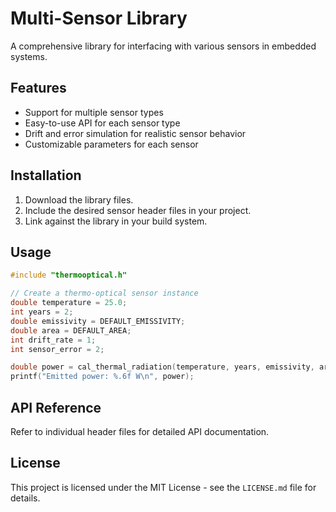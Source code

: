 # Multi-Sensor Library

A comprehensive library for interfacing with various sensors in embedded systems.

## Features

- Support for multiple sensor types
- Easy-to-use API for each sensor type
- Drift and error simulation for realistic sensor behavior
- Customizable parameters for each sensor

## Installation

1. Download the library files.
2. Include the desired sensor header files in your project.
3. Link against the library in your build system.

## Usage

```c
#include "thermooptical.h"

// Create a thermo-optical sensor instance
double temperature = 25.0;
int years = 2;
double emissivity = DEFAULT_EMISSIVITY;
double area = DEFAULT_AREA;
int drift_rate = 1;
int sensor_error = 2;

double power = cal_thermal_radiation(temperature, years, emissivity, area, drift_rate, sensor_error);
printf("Emitted power: %.6f W\n", power);
```

## API Reference

Refer to individual header files for detailed API documentation.



## License

This project is licensed under the MIT License - see the `LICENSE.md` file for details.

